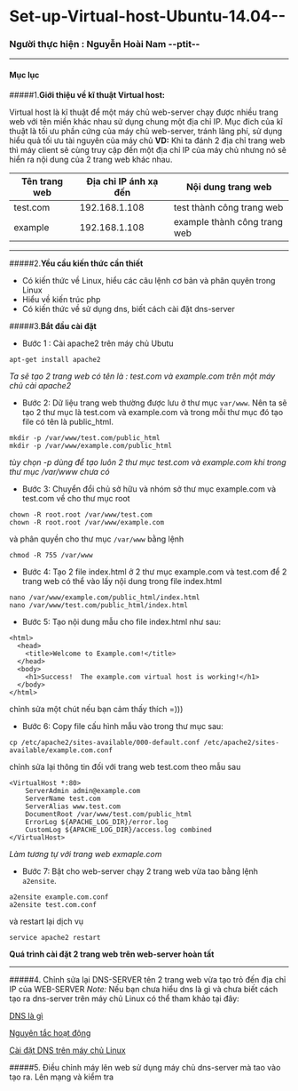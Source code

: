 Set-up-Virtual-host-Ubuntu-14.04--
==================================
### Người thực hiện : Nguyễn Hoài Nam --ptit--
----
#### Mục lục
#####1.**Giới thiệu về kĩ thuật Virtual host:**

Virtual host là kĩ thuật để một máy chủ web-server chạy được nhiều trang web với tên miền khác nhau sử dụng chung một địa chỉ IP. Mục đich của kĩ thuật là tối ưu phần cứng của máy chủ web-server, tránh lãng phí, sử dụng hiểu quả tối ưu tài nguyên của máy chủ
**VD:** Khi ta đánh 2 địa chỉ trang web thì máy client sẽ cùng truy cập đến một địa chỉ IP của máy chủ nhưng nó sẽ hiển ra nội dung của 2 trang web khác nhau.

| Tên trang web | Địa chỉ IP ánh xạ đến | Nội dung trang web |
|---------------|-----------------------|--------------------|
|test.com       | 192.168.1.108         | test thành công trang web |
|example| 192.168.1.108 | example thành công trang web |

----

#####2.**Yều cầu kiến thức cần thiết**

   * Có kiến thức về Linux, hiểu các câu lệnh cơ bản và phân quyên trong Linux
   * Hiểu về kiến trúc php
   * Có kiến thức về sử dụng dns, biết cách cài đặt dns-server

#####3.**Bắt đầu cài đặt**
- Bước 1 : Cài apache2 trên máy chủ Ubutu
```
apt-get install apache2
```
*Ta sẽ tạo 2 trang web có tên là : test.com và example.com trên một máy chủ cài apache2*
- Bước 2: Dữ liệu trang web thường được lưu ở thư mục `var/www`. Nên ta sẽ tạo 2 thư mục là test.com và example.com và trong mỗi thư mục đó tạo file có tên là public_html.
```
mkdir -p /var/www/test.com/public_html
mkdir -p /var/www/example.com/public_html
```
*tùy chọn -p dùng để tạo luôn 2 thư mục test.com và example.com khi trong thư mục /var/www chưa có*
- Bước 3: Chuyển đổi chủ sở hữu và nhóm sở thư mục example.com và test.com về cho thư mục root
```
chown -R root.root /var/www/test.com
chown -R root.root /var/www/example.com
```
và phân quyền cho thư mục `/var/www` bằng lệnh
```
chmod -R 755 /var/www
```
- Bước 4: Tạo 2 file index.html ở 2 thư mục example.com và test.com để 2 trang web có thể vào lấy nội dung trong file index.html 
```
nano /var/www/example.com/public_html/index.html
nano /var/www/test.com/public_html/index.html
```
- Bước 5: Tạo nội dung mẫu cho file index.html như sau:
```
<html>
  <head>
    <title>Welcome to Example.com!</title>
  </head>
  <body>
    <h1>Success!  The example.com virtual host is working!</h1>
  </body>
</html>
``` 
chỉnh sửa một chút nếu bạn cảm thấy thích =)))
- Bước 6: Copy file cấu hình mẫu vào trong thư mục sau:
```
cp /etc/apache2/sites-available/000-default.conf /etc/apache2/sites-available/example.com.conf
```
chỉnh sửa lại thông tin đối với trang web test.com theo mẫu sau
```
<VirtualHost *:80>
    ServerAdmin admin@example.com
    ServerName test.com
    ServerAlias www.test.com
    DocumentRoot /var/www/test.com/public_html
    ErrorLog ${APACHE_LOG_DIR}/error.log
    CustomLog ${APACHE_LOG_DIR}/access.log combined
</VirtualHost>
```
*Làm tương tự với trang web exmaple.com*
- Bước 7: Bật cho web-server chạy 2 trang web vừa tao bằng lệnh `a2ensite`.
```
a2ensite example.com.conf
a2ensite test.com.conf
```
và restart lại dịch vụ
```
service apache2 restart
```
 **Quá trình cài đặt 2 trang web trên web-server hoàn tất**

----

#####4. Chỉnh sửa lại DNS-SERVER tên 2 trang web vừa tạo trỏ đến địa chỉ IP của WEB-SERVER
*Note:* Nếu bạn chưa hiểu dns là gì và chưa biết cách tạo ra dns-server trên máy chủ Linux có thể tham khảo tại đây:

[DNS là gì](http://daotaoweb.edu.vn/kien-thuc-web/9-dns-la-gi-tim-hieu-ve-dns)

[Nguyên tắc hoạt động](http://forum.whitehat.vn/threads/4992-Cach-Domain-Name-System-DNS-hoat-dong.html)

[Cài đặt DNS trên máy chủ Linux](https://www.youtube.com/watch?v=swPuK-qvBR8)

#####5. Điều chỉnh máy lên web sử dụng máy chủ dns-server mà tao vào tạo ra.
Lên mạng và kiểm tra




